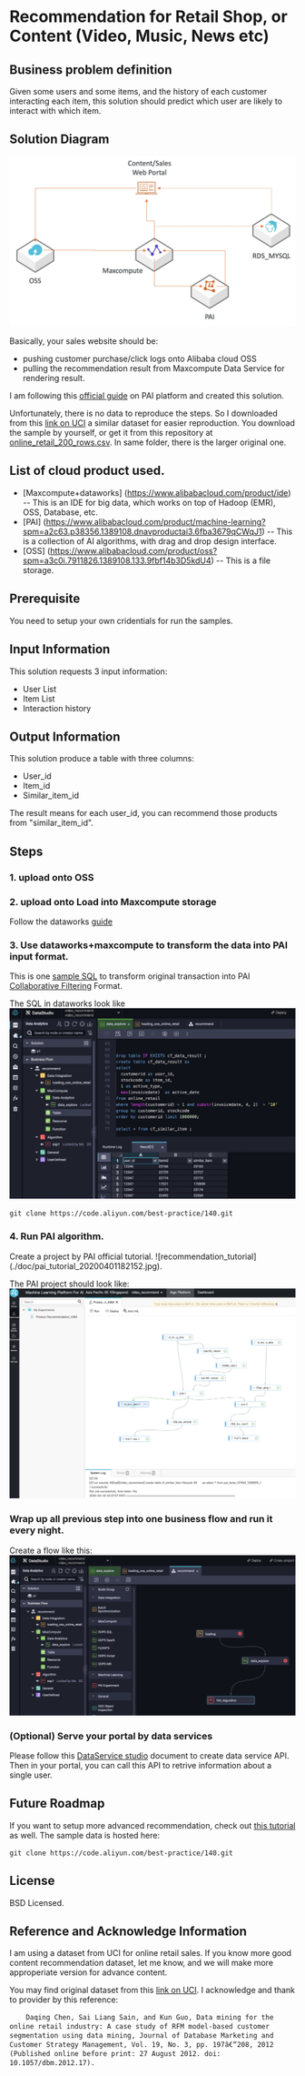 # Recommendation for Retail Shop, or Content (Video, Music, News etc)

## Business problem definition

Given some users and some items, and the history of each customer interacting each item, this solution should predict which user are likely to interact with which item.

## Solution Diagram

![System_Architecture](./doc/recommend_arch_20200401102911.jpg)

Basically, your sales website should be:
* pushing customer purchase/click logs onto Alibaba cloud OSS
* pulling the recommendation result from Maxcompute Data Service for rendering result.

I am following this [official guide](https://www.alibabacloud.com/help/doc-detail/67394.htm) on PAI platform and created this solution. 

Unfortunately, there is no data to reproduce the steps. So I downloaded from this [link on UCI](https://archive.ics.uci.edu/ml/datasets/Online+Retail#) a similar dataset for easier reproduction. You download the sample by yourself, or get it from this repository at [online_retail_200_rows.csv](./data/online_retail_200_rows.csv).  In same folder, there is the larger original one.


## List of cloud product used.
* [Maxcompute+dataworks] (https://www.alibabacloud.com/product/ide) -- This is an IDE for big data, which works on top of Hadoop (EMR), OSS, Database, etc.
* [PAI] (https://www.alibabacloud.com/product/machine-learning?spm=a2c63.p38356.1389108.dnavproductai3.6fba3679qCWqJ1) -- This is a collection of AI algorithms, with drag and drop design interface.
* [OSS] (https://www.alibabacloud.com/product/oss?spm=a3c0i.7911826.1389108.133.9fbf14b3D5kdU4) -- This is a file storage.

## Prerequisite
You need to setup your own cridentials for run the samples.

## Input Information
This solution requests 3 input information:
* User List
* Item List
* Interaction history




## Output Information

This solution produce a table with three columns:
* User_id
* Item_id
* Similar_item_id

The result means for each user_id, you can recommend those products from "similar_item_id".

## Steps
### 1. upload onto OSS
### 2. upload onto Load into Maxcompute storage

Follow the dataworks [guide](https://www.alibabacloud.com/help/doc-detail/84670.htm)

### 3. Use dataworks+maxcompute to transform the data into PAI input format.


This is one [sample SQL](./src/recommend.sql) to transform original transaction into PAI [Collaborative Filtering](https://www.alibabacloud.com/help/doc-detail/69688.htm?spm=a2c63.p38356.b99.13.34d13679JUwD0K#Collaborative%20filtering%20(etrec)) Format.

The SQL in dataworks look like 
![sql_dataworks](./doc/dataworks_20200401181919.jpg)


```
git clone https://code.aliyun.com/best-practice/140.git 
```

### 4. Run PAI algorithm.
Create a project by PAI official tutorial. 
![recommendation_tutorial] (./doc/pai_tutorial_20200401182152.jpg).

The PAI project should look like:
![System_pai](./doc/pai_20200401181554.jpg)

### Wrap up all previous step into one business flow and run it every night.
Create a flow like this:
![dataworks_flow](./doc/dataworkd_flow_20200401182439.jpg)
### (Optional) Serve your portal by data services

Please follow this [DataService studio](https://www.alibabacloud.com/help/doc-detail/73263.htm?spm=a2c63.l28256.b99.201.672f5b5aujXsy5) document to create data service API. Then in your portal, you can call this API to retrive information about a single user.


## Future Roadmap
If you want to setup more advanced recommendation, check out [this tutorial](https://www.aliyun.com/acts/best-practice/preview?&id=378791) as well. The sample data is hosted here:
```
git clone https://code.aliyun.com/best-practice/140.git 
```



## License

BSD Licensed.

## Reference and Acknowledge Information
I am using a dataset from UCI for online retail sales. If you know more good content recommendation dataset, let me know, and we will make more approperiate version for advance content.

You may find original dataset from this [link on UCI](https://archive.ics.uci.edu/ml/datasets/Online+Retail#). I acknowledge and thank to provider by this reference:
```
    Daqing Chen, Sai Liang Sain, and Kun Guo, Data mining for the online retail industry: A case study of RFM model-based customer segmentation using data mining, Journal of Database Marketing and Customer Strategy Management, Vol. 19, No. 3, pp. 197â€“208, 2012 (Published online before print: 27 August 2012. doi: 10.1057/dbm.2012.17).

```
